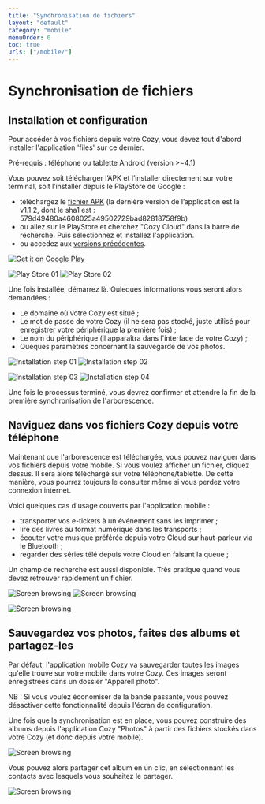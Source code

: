 ```yaml
---
title: "Synchronisation de fichiers"
layout: "default"
category: "mobile"
menuOrder: 0
toc: true
urls: ["/mobile/"]
---
```

# Synchronisation de fichiers

## Installation et configuration

Pour accéder à vos fichiers depuis votre Cozy, vous devez tout d'abord installer l'application 'files' sur ce dernier.

Pré-requis : téléphone ou tablette Android (version >=4.1)

Vous pouvez soit télécharger l’APK et l’installer directement sur votre terminal, soit l’installer depuis le PlayStore de Google :

* téléchargez le [fichier APK](https://files.cozycloud.cc/android/CozyMobile_lastest.apk) (la dernière version de l’application est la v1.1.2, dont le sha1 est : 579d49480a4608025a49502729bad82818758f9b)
* ou allez sur le PlayStore et cherchez "Cozy Cloud" dans la barre de recherche. Puis sélectionnez et installez l'application.
* ou accedez aux [versions précédentes](https://files.cozycloud.cc/android/).

<a href="https://play.google.com/store/apps/details?id=io.cozy.files_client">
  <img alt="Get it on Google Play"
       src="https://developer.android.com/images/brand/fr_app_rgb_wo_45.png"
   />
</a>


![Play Store 01](/assets/images/mobile/playstore_01.png)
![Play Store 02](/assets/images/mobile/playstore_02.png)



Une fois installée, démarrez là. Quleques informations vous seront alors demandées :

* Le domaine où votre Cozy est situé ;
* Le mot de passe de votre Cozy (il ne sera pas stocké, juste utilisé pour enregistrer votre périphérique la première fois) ;
* Le nom du périphérique (il apparaîtra dans l'interface de votre Cozy) ;
* Queques paramètres concernant la sauvegarde de vos photos.

![Installation step 01](/assets/images/mobile/install_fr_01.png)
![Installation step 02](/assets/images/mobile/install_fr_02.png)

![Installation step 03](/assets/images/mobile/install_fr_03.png)
![Installation step 04](/assets/images/mobile/install_fr_04.png)

Une fois le processus terminé, vous devrez confirmer et attendre la fin de la première synchronisation de l'arborescence.

## Naviguez dans vos fichiers Cozy depuis votre téléphone

Maintenant que l'arborescence est téléchargée, vous pouvez naviguer dans vos fichiers depuis votre mobile. Si vous voulez afficher un fichier, cliquez dessus. Il sera alors téléchargé sur votre téléphone/tablette. De cette manière, vous pourrez toujours le consulter même si vous perdez votre connexion internet.

Voici quelques cas d'usage couverts par l'application mobile :

* transporter vos e-tickets à un événement sans les imprimer ;
* lire des livres au format numérique dans les transports ;
* écouter votre musique préférée depuis votre Cloud sur haut-parleur via le Bluetooth ;
* regarder des séries télé depuis votre Cloud en faisant la queue ;

 Un champ de recherche est aussi disponible. Très pratique quand vous devez retrouver rapidement un fichier.

![Screen browsing](/assets/images/mobile/screen_01.png)
![Screen browsing](/assets/images/mobile/screen_02.png)

![Screen browsing](/assets/images/mobile/screen_03.png)


## Sauvegardez vos photos, faites des albums et partagez-les
Par défaut, l'application mobile Cozy va sauvegarder toutes les images qu'elle trouve sur votre mobile dans votre Cozy. Ces images seront enregistrées dans un dossier "Appareil photo".

NB : Si vous voulez économiser de la bande passante, vous pouvez désactiver cette fonctionnalité depuis l'écran de configuration.

Une fois que la synchronisation est en place, vous pouvez construire des albums depuis l'application Cozy "Photos" à partir des fichiers stockés dans votre Cozy (et donc depuis votre mobile).

![Screen browsing](/assets/images/mobile/photos_01.png)

Vous pouvez alors partager cet album en un clic, en sélectionnant les contacts avec lesquels vous souhaitez le partager.

![Screen browsing](/assets/images/mobile/photos_02.png)

